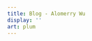 ```yaml
---
title: Blog - Alomerry Wu
display: ''
art: plum
---
```


<SubNav />

<ListCategory only-date type="posts" />
